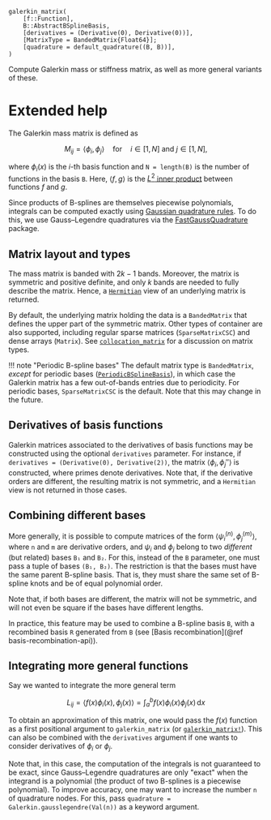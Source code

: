 ```
galerkin_matrix(
    [f::Function],
    B::AbstractBSplineBasis,
    [derivatives = (Derivative(0), Derivative(0))],
    [MatrixType = BandedMatrix{Float64}];
    [quadrature = default_quadrature((B, B))],
)
```

Compute Galerkin mass or stiffness matrix, as well as more general variants of these.

# Extended help

The Galerkin mass matrix is defined as

$$
M_{ij} = ⟨ ϕ_i, ϕ_j ⟩ \quad \text{for} \quad
i ∈ [1, N] \text{ and } j ∈ [1, N],
$$

where $ϕ_i(x)$ is the $i$-th basis function and `N = length(B)` is the number of functions in the basis `B`. Here, $⟨f, g⟩$ is the [$L^2$ inner product](https://en.wikipedia.org/wiki/Square-integrable_function#Properties) between functions $f$ and $g$.

Since products of B-splines are themselves piecewise polynomials, integrals can be computed exactly using [Gaussian quadrature rules](https://en.wikipedia.org/wiki/Gaussian_quadrature). To do this, we use Gauss–Legendre quadratures via the [FastGaussQuadrature](https://github.com/JuliaApproximation/FastGaussQuadrature.jl) package.

## Matrix layout and types

The mass matrix is banded with $2k - 1$ bands. Moreover, the matrix is symmetric and positive definite, and only $k$ bands are needed to fully describe the matrix. Hence, a [`Hermitian`](https://docs.julialang.org/en/v1/stdlib/LinearAlgebra/index.html#LinearAlgebra.Hermitian) view of an underlying matrix is returned.

By default, the underlying matrix holding the data is a `BandedMatrix` that defines the upper part of the symmetric matrix. Other types of container are also supported, including regular sparse matrices (`SparseMatrixCSC`) and dense arrays (`Matrix`). See [`collocation_matrix`](@ref) for a discussion on matrix types.

!!! note "Periodic B-spline bases"
    The default matrix type is `BandedMatrix`, *except* for periodic bases ([`PeriodicBSplineBasis`](@ref)), in which case the Galerkin matrix has a few out-of-bands entries due to periodicity. For periodic bases, `SparseMatrixCSC` is the default. Note that this may change in the future.


## Derivatives of basis functions

Galerkin matrices associated to the derivatives of basis functions may be constructed using the optional `derivatives` parameter. For instance, if `derivatives = (Derivative(0), Derivative(2))`, the matrix $⟨ ϕ_i, ϕ_j'' ⟩$ is constructed, where primes denote derivatives. Note that, if the derivative orders are different, the resulting matrix is not symmetric, and a `Hermitian` view is not returned in those cases.

## Combining different bases

More generally, it is possible to compute matrices of the form $⟨ ψ_i^{(n)}, ϕ_j^{(m)} ⟩$, where `n` and `m` are derivative orders, and $ψ_i$ and $ϕ_j$ belong to two *different* (but related) bases `B₁` and `B₂`. For this, instead of the `B` parameter, one must pass a tuple of bases `(B₁, B₂)`. The restriction is that the bases must have the same parent B-spline basis. That is, they must share the same set of B-spline knots and be of equal polynomial order.

Note that, if both bases are different, the matrix will not be symmetric, and will not even be square if the bases have different lengths.

In practice, this feature may be used to combine a B-spline basis `B`, with a recombined basis `R` generated from `B` (see [Basis recombination](@ref basis-recombination-api)).

## Integrating more general functions

Say we wanted to integrate the more general term

$$
L_{ij} = ⟨ f(x) ϕ_i(x), ϕ_j(x) ⟩ = ∫_{a}^{b} f(x) ϕ_i(x) ϕ_j(x) \, \mathrm{d}x
$$

To obtain an approximation of this matrix, one would pass the $f(x)$ function as a first positional argument to `galerkin_matrix` (or [`galerkin_matrix!`](@ref)). This can also be combined with the `derivatives` argument if one wants to consider derivatives of $ϕ_i$ or $ϕ_j$.

Note that, in this case, the computation of the integrals is not guaranteed to be exact, since Gauss–Legendre quadratures are only "exact" when the integrand is a polynomial (the product of two B-splines is a piecewise polynomial). To improve accuracy, one may want to increase the number `n` of quadrature nodes. For this, pass `quadrature = Galerkin.gausslegendre(Val(n))` as a keyword argument.
